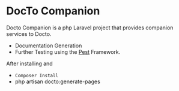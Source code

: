 # DocTo Companion

Docto Companion is a php Laravel project that provides companion services to Docto.

- Documentation Generation
- Further Testing using the [Pest](https://pestphp.com) Framework.

After installing and

- `Composer Install`
- php artisan docto:generate-pages
